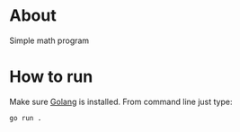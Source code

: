 # About
Simple math program

# How to run
Make sure [Golang](https://go.dev/doc/install) is installed. From command line just type:
```
go run .
```